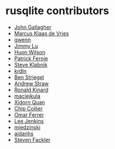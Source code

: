 rusqlite contributors
=====================

* [John Gallagher](https://github.com/jgallagher)
* [Marcus Klaas de Vries](https://github.com/marcusklaas)
* [gwenn](https://github.com/gwenn)
* [Jimmy Lu](https://github.com/Yuhta)
* [Huon Wilson](https://github.com/huonw)
* [Patrick Fernie](https://github.com/pfernie)
* [Steve Klabnik](https://github.com/steveklabnik)
* [krdln](https://github.com/krdln)
* [Ben Striegel](https://github.com/bstrie)
* [Andrew Straw](https://github.com/astraw)
* [Ronald Kinard](https://github.com/Furyhunter)
* [maciejkula](https://github.com/maciejkula)
* [Xidorn Quan](https://github.com/upsuper)
* [Chip Collier](https://github.com/photex)
* [Omar Ferrer](https://github.com/chamakits)
* [Lee Jenkins](https://github.com/reddraggone9)
* [miedzinski](https://github.com/miedzinski)
* [aidanhs](https://github.com/aidanhs)
* [Steven Fackler](https://github.com/sfackler)
